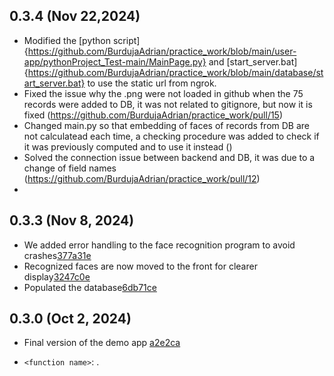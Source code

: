 ## 0.3.4 (Nov 22,2024)

- Modified the [python script]{https://github.com/BurdujaAdrian/practice_work/blob/main/user-app/pythonProject_Test-main/MainPage.py} and [start_server.bat]{https://github.com/BurdujaAdrian/practice_work/blob/main/database/start_server.bat} to use the static url from ngrok.
- Fixed the issue why the .png were not loaded in github when the 75 records were added to DB, it was not related to gitignore, but now it is fixed (https://github.com/BurdujaAdrian/practice_work/pull/15)
- Changed main.py so that embedding of faces of records from DB are not calculatead each time, a checking procedure was added to check if it was previously computed and to use it instead ()
- Solved the connection issue between backend and DB, it was due to a change of field names (https://github.com/BurdujaAdrian/practice_work/pull/12)
- 

## 0.3.3 (Nov 8, 2024) 

- We added error handling to the face recognition program to avoid crashes[377a31e](https://github.com/BurdujaAdrian/practice_work/commit/377a31ea2a30695c200626a4da715e876625330e)
- Recognized faces are now moved to the front for clearer display[3247c0e](https://github.com/BurdujaAdrian/practice_work/commit/3247c0ea230979557098c5f3b83f47c15cb05958)
- Populated the database[6db71ce](https://github.com/BurdujaAdrian/practice_work/commit/6db71ce0063a5b1c528974817157eb331ba6a7d2)

## 0.3.0 (Oct 2, 2024) 

- Final version of the demo app [a2e2ca](https://github.com/BurdujaAdrian/practice_work/commit/a2e2ca41d149a99b5e19fb0419f9b3867c2ef853)


* `<function name>`: <changes to function>.



